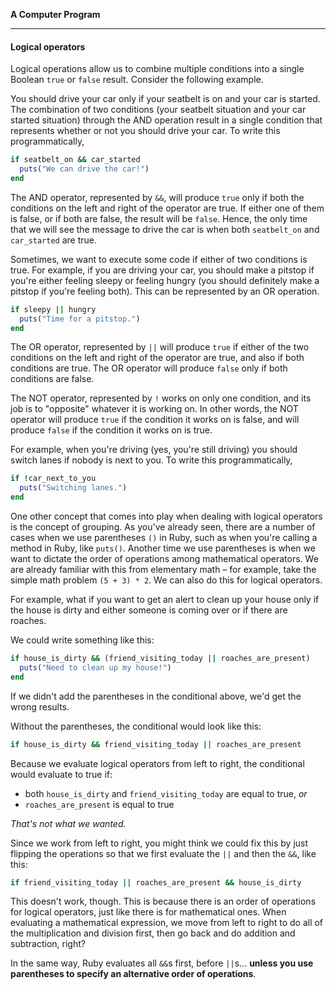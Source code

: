 **A Computer Program**

---

#### Logical operators

Logical operations allow us to combine multiple conditions into a single Boolean
`true` or `false` result. Consider the following example.

You should drive your car only if your seatbelt is on and your car is started.
The combination of two conditions (your seatbelt situation and your car started
situation) through the AND operation result in a single condition that
represents whether or not you should drive your car. To write this
programmatically,

```ruby
if seatbelt_on && car_started
  puts("We can drive the car!")
end
```

The AND operator, represented by `&&`, will produce `true` only if both the
conditions on the left and right of the operator are true. If either one of them
is false, or if both are false, the result will be `false`. Hence, the only time
that we will see the message to drive the car is when both `seatbelt_on` and
`car_started` are true.

Sometimes, we want to execute some code if either of two conditions is true. For
example, if you are driving your car, you should make a pitstop if you're either
feeling sleepy or feeling hungry (you should definitely make a pitstop if you're
feeling both). This can be represented by an OR operation.

```ruby
if sleepy || hungry
  puts("Time for a pitstop.")
end
```

The OR operator, represented by `||` will produce `true` if either of the two
conditions on the left and right of the operator are true, and also if both
conditions are true. The OR operator will produce `false` only if both
conditions are false.

The NOT operator, represented by `!` works on only one condition, and its job is
to "opposite" whatever it is working on. In other words, the NOT operator will
produce `true` if the condition it works on is false, and will produce `false`
if the condition it works on is true.

For example, when you're driving (yes, you're still driving) you should switch
lanes if nobody is next to you. To write this programmatically,

```ruby
if !car_next_to_you
  puts("Switching lanes.")
end
```

One other concept that comes into play when dealing with logical operators is the concept of grouping. As you've already seen, there are a number of cases when we use parentheses `()` in Ruby, such as when you're calling a method in Ruby, like `puts()`. Another time we use parentheses is when we want to dictate the order of operations among mathematical operators. We are already familiar with this from elementary math – for example, take the simple math problem `(5 + 3) * 2`. We can also do this for logical operators.

For example, what if you want to get an alert to clean up your house only if the house is dirty and either someone is coming over or if there are roaches.

We could write something like this:
```ruby
if house_is_dirty && (friend_visiting_today || roaches_are_present)
  puts("Need to clean up my house!")
end
```

If we didn't add the parentheses in the conditional above, we'd get the wrong results.

Without the parentheses, the conditional would look like this:
```ruby
if house_is_dirty && friend_visiting_today || roaches_are_present
```

Because we evaluate logical operators from left to right, the conditional would evaluate to true if:
- both `house_is_dirty` and `friend_visiting_today` are equal to true, *or*
- `roaches_are_present` is equal to true

*That's not what we wanted.*

Since we work from left to right, you might think we could fix this by just flipping the operations so that we first evaluate the `||` and then the `&&`, like this:
```ruby
if friend_visiting_today || roaches_are_present && house_is_dirty
```

This doesn't work, though. This is because there is an order of operations for logical operators, just like there is for mathematical ones. When evaluating a mathematical expression, we move from left to right to do all of the multiplication and division first, then go back and do addition and subtraction, right?

In the same way, Ruby evaluates all `&&`s first, before `||`s... **unless you use parentheses to specify an alternative order of operations**.
